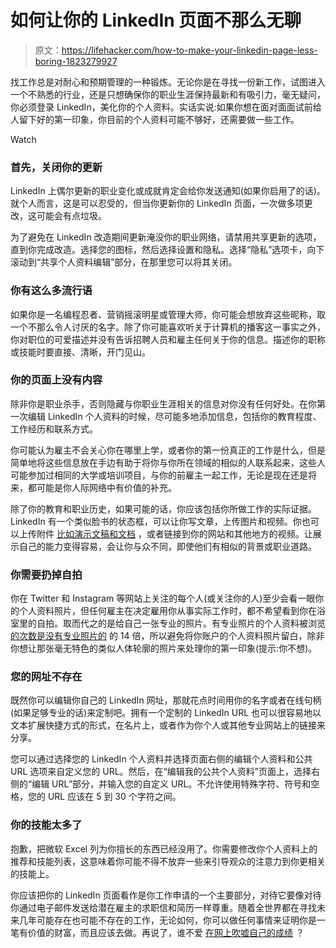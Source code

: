 # 如何让你的 LinkedIn 页面不那么无聊

> 原文：<https://lifehacker.com/how-to-make-your-linkedin-page-less-boring-1823279927>

找工作总是对耐心和预期管理的一种锻炼。无论你是在寻找一份新工作，试图进入一个不熟悉的行业，还是只想确保你的职业生涯保持最新和有吸引力，毫无疑问，你必须登录 LinkedIn，美化你的个人资料。实话实说:如果你想在面对面面试前给人留下好的第一印象，你目前的个人资料可能不够好，还需要做一些工作。

Watch

### **首先，关闭你的更新**

LinkedIn 上偶尔更新的职业变化或成就肯定会给你发送通知(如果你启用了的话)。就个人而言，这是可以忍受的，但当你更新你的 LinkedIn 页面，一次做多项更改，这可能会有点垃圾。

为了避免在 LinkedIn 改造期间更新淹没你的职业网络，请禁用共享更新的选项，直到你完成改造。选择您的图标，然后选择设置和隐私。选择“隐私”选项卡，向下滚动到“共享个人资料编辑”部分，在那里您可以将其关闭。

### 你有这么多流行语

如果你是一名编程忍者、营销摇滚明星或管理大师，你可能会想放弃这些昵称，取一个不那么令人讨厌的名字。除了你可能喜欢听关于计算机的播客这一事实之外，你对职位的可爱描述并没有告诉招聘人员和雇主任何关于你的信息。描述你的职称或技能时要直接、清晰，开门见山。

### **你的页面上没有内容**

除非你是职业杀手，否则隐藏与你职业生涯相关的信息对你没有任何好处。在你第一次编辑 LinkedIn 个人资料的时候，尽可能多地添加信息，包括你的教育程度、工作经历和联系方式。

你可能认为雇主不会关心你在哪里上学，或者你的第一份真正的工作是什么，但是简单地将这些信息放在手边有助于将你与你所在领域的相似的人联系起来，这些人可能参加过相同的大学或培训项目，与你的前雇主一起工作，无论是现在还是将来，都可能是你人际网络中有价值的补充。

除了你的教育和职业历史，如果可能的话，你应该包括你所做工作的实际证据。LinkedIn 有一个类似脸书的状态框，可以让你写文章，上传图片和视频。你也可以上传附件 [比如演示文稿和文档](https://www.linkedin.com/help/linkedin/answer/34327/supported-providers-and-content-types-for-work-samples-on-your-profile) ，或者链接到你的网站和其他地方的视频。让展示自己的能力变得容易，会让你与众不同，即使他们有相似的背景或职业道路。

### **你需要扔掉自拍**

你在 Twitter 和 Instagram 等网站上关注的每个人(或关注你的人)至少会看一眼你的个人资料照片，但任何雇主在决定雇用你从事实际工作时，都不希望看到你在浴室里的自拍。取而代之的是给自己一张专业的照片。有专业照片的个人资料被浏览 [的次数是没有专业照片的](https://blog.hubspot.com/marketing/linkedin-profile-perfection-cheat-sheet) 的 14 倍，所以避免将你账户的个人资料照片留白，除非你想让那张毫无特色的类似人体轮廓的照片来处理你的第一印象(提示:你不想)。

### **您的网址不存在**

既然你可以编辑你自己的 LinkedIn 网址，那就花点时间用你的名字或者在线句柄(如果足够专业的话)来定制吧。拥有一个定制的 LinkedIn URL 也可以很容易地以文本扩展快捷方式的形式，在名片上，或者作为你个人或其他专业网站上的链接来分享。

您可以通过选择您的 LinkedIn 个人资料并选择页面右侧的编辑个人资料和公共 URL 选项来自定义您的 URL。然后，在“编辑我的公共个人资料”页面上，选择右侧的“编辑 URL”部分，并输入您的自定义 URL。不允许使用特殊字符、符号和空格，您的 URL 应该在 5 到 30 个字符之间。

### 你的技能太多了

抱歉，把微软 Excel 列为你擅长的东西已经没用了。你需要修改你个人资料上的推荐和技能列表，这意味着你可能不得不放弃一些来引导观众的注意力到你更相关的技能上。

你应该把你的 LinkedIn 页面看作是你工作申请的一个主要部分，对待它要像对待你通过电子邮件发送给潜在雇主的求职信和简历一样尊重。随着全世界都在寻找未来几年可能存在也可能不存在的工作，无论如何，你可以做任何事情来证明你是一笔有价值的财富，而且应该去做。再说了，谁不爱 [在网上吹嘘自己的成绩](https://lifehacker.com/the-best-way-to-humblebrag-without-sounding-like-a-jerk-1789746206) ？